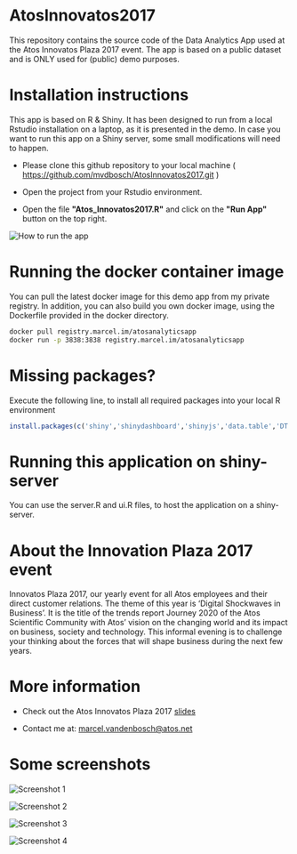 # AtosInnovatos2017
This repository contains the source code of the Data Analytics App used at the Atos Innovatos Plaza 2017 event.
The app is based on a public dataset and is ONLY used for (public) demo purposes.

# Installation instructions
This app is based on R & Shiny. It has been designed to run from a local Rstudio installation on a laptop, as it is presented in the demo. 
In case you want to run this app on a Shiny server, some small modifications will need to happen.

* Please clone this github repository to your local machine ( https://github.com/mvdbosch/AtosInnovatos2017.git )

* Open the  project from your Rstudio environment.

* Open the file **"Atos_Innovatos2017.R"** and click on the **"Run App"** button on the top right.

![How to run the app](https://github.com/mvdbosch/AtosInnovatos2017/blob/master/www/HowToRun.jpg)

# Running the docker container image
You can pull the latest docker image for this demo app from my private registry. In addition, you can
also build you own docker image, using the Dockerfile provided in the docker directory.

```Bash
docker pull registry.marcel.im/atosanalyticsapp
docker run -p 3838:3838 registry.marcel.im/atosanalyticsapp
```

# Missing packages?

Execute the following line, to install all required packages into your local R environment

```R
install.packages(c('shiny','shinydashboard','shinyjs','data.table','DT','rpart','rattle','randomForest','sampling','e1071','caTools','sm','pastecs','DMwR','corrplot','caret','xgboost','V8','ggplot2','assertthat'))
```

# Running this application on shiny-server

You can use the server.R and ui.R files, to host the application on a shiny-server.

# About the Innovation Plaza 2017 event

Innovatos Plaza 2017, our yearly event for all Atos employees and their direct customer relations. The theme of this year is ‘Digital Shockwaves in Business’. 
It is the title of the trends report Journey 2020 of the Atos Scientific Community with Atos’ vision on the changing world and its impact on business, society and technology. 
This informal evening is to challenge your thinking about the forces that will shape business during the next few years.

# More information

* Check out the Atos Innovatos Plaza 2017 [slides](https://github.com/mvdbosch/AtosInnovatos2017/blob/master/www/Innovatos%202017%20-%20Codex%20and%20Data%20Analytics%20in%20Manufacturing%20v0.2.pdf)

* Contact me at: marcel.vandenbosch@atos.net

# Some screenshots

![Screenshot 1](https://github.com/mvdbosch/AtosInnovatos2017/blob/master/www/app_screenshot1.jpg)

![Screenshot 2](https://github.com/mvdbosch/AtosInnovatos2017/blob/master/www/app_screenshot2.jpg)

![Screenshot 3](https://github.com/mvdbosch/AtosInnovatos2017/blob/master/www/app_screenshot3.jpg)

![Screenshot 4](https://github.com/mvdbosch/AtosInnovatos2017/blob/master/www/app_screenshot4.jpg)
